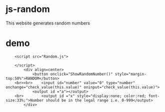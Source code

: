 # js-random
This website generates random numbers

# demo
		<script src="Random.js">
  	
  		</script>
			<div align=center>
				<button onclick="ShowRandomNumber()" style="margin-top:50%">RANDOM</button>
		<br><br>	<input id="number" value="0" type="number" onchange="check_value(this.value)" oninput="check_value(this.value)">
				<output id ="a"></output>
		<br>		<output id ="x" style="display:none; color:red; font-size:33%;">Number should be in the legal range i.e. 0-999</output>
			</div>

